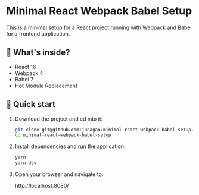 # Minimal React Webpack Babel Setup

This is a minimal setup for a React project running with Webpack and Babel for a frontend application.

## 🧐 What's inside?

- React 16
- Webpack 4
- Babel 7
- Hot Module Replacement

## 🚀 Quick start

1. Download the project and cd into it:

   ```bash
   git clone git@github.com:junagao/minimal-react-webpack-babel-setup.git
   cd minimal-react-webpack-babel-setup
   ```

2. Install dependencies and run the application:

   ```bash
   yarn
   yarn dev
   ```

3. Open your browser and navigate to:

   http://localhost:8080/
